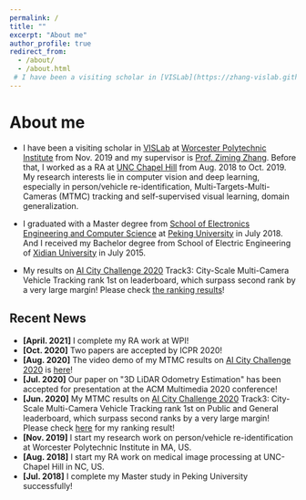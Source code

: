 ```yaml
---
permalink: /
title: ""
excerpt: "About me"
author_profile: true
redirect_from: 
  - /about/
  - /about.html
 # I have been a visiting scholar in [VISLab](https://zhang-vislab.github.io) at [Worcester Polytechnic Institute](https://www.wpi.edu) from Nov. 2019 and my supervisor is [Prof. Ziming Zhang](https://zhang-vislab.github.io/people/). Before that, I worked as a RA at [UNC Chapel Hill](https://www.unc.edu) from Aug. 2018 to Oct. 2019. My research interests lie in computer vision and deep learning, especially in person/vehicle re-identification, Multi-Targets-Multi-Cameras (MTMC) tracking and self-supervised visual learning.
---
```

# <i class="fa fa-cog fa-spin fa-fw"></i> About me #

* I have been a visiting scholar in [VISLab](https://zhang-vislab.github.io) at [Worcester Polytechnic Institute](https://www.wpi.edu) from Nov. 2019 and my supervisor is [Prof. Ziming Zhang](https://zhang-vislab.github.io/people/). Before that, I worked as a RA at [UNC Chapel Hill](https://www.unc.edu) from Aug. 2018 to Oct. 2019. My research interests lie in computer vision and deep learning, especially in person/vehicle re-identification, Multi-Targets-Multi-Cameras (MTMC) tracking and self-supervised visual learning, domain generalization.

* I graduated with a Master degree from [School of Electronics Engineering and Computer Science](https://eecs.pku.edu.cn/Home/HOME.htm) at [Peking University](http://english.pku.edu.cn) in July 2018. And I received my Bachelor degree from School of Electric Engineering of [Xidian University](https://en.xidian.edu.cn/index.htm) in July 2015. 
 
* My results on [AI City Challenge 2020](https://www.aicitychallenge.org) Track3: City-Scale Multi-Camera Vehicle Tracking rank 1st on leaderboard, which surpass second rank by a very large margin! Please check [the ranking results](https://ming1993li.github.io/images/AiCityChallenge2020_Track3.jpg)!

## <i class="fa fa-fw fa-rss "></i> Recent News ##

<ul style="width: auto; height: 300px; overflow: auto">
<!--   <li> <b>[Jan. 2021]</b> Our paper "Discovering Discriminative Geometric Features with Self-Supervised Attention for Vehicle Re-Identification and Beyond" has been made public.</li> -->
  
  <li> <b>[April. 2021]</b> I complete my RA work at WPI!</li>
 
  <li> <b>[Oct. 2020]</b> Two papers are accepted by ICPR 2020!</li>
  
  <li> <b>[Aug. 2020]</b> The video demo of my MTMC results on <a href="https://www.aicitychallenge.org">AI City Challenge 2020</a> is <a href="https://youtu.be/ZR69HMsASqc">here</a>!</li>
  
  <li> <b>[Jul. 2020]</b> Our paper on "3D LiDAR Odometry Estimation" has been accepted for presentation at the ACM Multimedia 2020 conference!</li>
  
  <li> <b>[Jun. 2020]</b> My MTMC results on <a href="https://www.aicitychallenge.org">AI City Challenge 2020</a> Track3: City-Scale Multi-Camera Vehicle Tracking rank 1st on Public and General leaderboard, which surpass second ranks by a very large margin! Please check <a href="https://ming1993li.github.io/images/AiCityChallenge2020_Track3.jpg">here</a> for my ranking result!</li>
  
  <li> <b>[Nov. 2019]</b> I start my research work on person/vehicle re-identification at Worcester Polytechnic Institute in MA, US.</li>
  
  <li> <b>[Aug. 2018]</b> I start my RA work on medical image processing at UNC-Chapel Hill in NC, US.</li>
    
  <li> <b>[Jul. 2018]</b> I complete my Master study in Peking University successfully!</li>
</ul>
